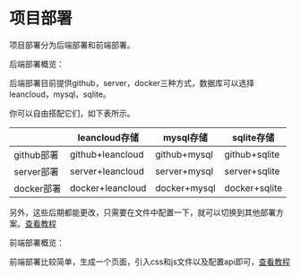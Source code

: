 # 项目部署

项目部署分为后端部署和前端部署。

后端部署概览：

后端部署目前提供github，server，docker三种方式，数据库可以选择leancloud，mysql，sqlite。

你可以自由搭配它们，如下表所示。

|            | leancloud存储    | mysql存储    | sqlite存储    |
| ---------- | ---------------- | ------------ | ------------- |
| github部署 | github+leancloud | github+mysql | github+sqlite |
| server部署 | server+leancloud | server+mysql | server+sqlite |
| docker部署 | docker+leancloud | docker+mysql | docker+sqlite |

另外，这些后期都能更改，只需要在文件中配置一下，就可以切换到其他部署方案。[查看教程](backenddeploy.md?id=后端部署)

前端部署概览：

前端部署比较简单，生成一个页面，引入css和js文件以及配置api即可，[查看教程](frontenddeploy?id=前端部署)







